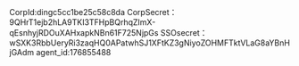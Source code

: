 CorpId:dingc5cc1be25c58c8da
CorpSecret：9QHrT1ejb2hLA9TKI3TFHpBQrhqZImX-qEsnhyjRDOuXAHxapkNBn61F725NjpGs
SSOsecret：wSXK3RbbUeryRi3zaqHQ0APatwhSJ1XFtKZ3gNiyoZOHMFTktVLaG8aYBnHjGAdm
agent_id:176855488